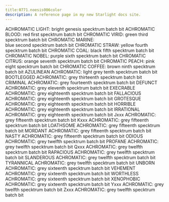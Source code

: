 ```yaml
---
title:0771.noesis006color
description: A reference page in my new Starlight docs site.
---
```

ACHROMATIC LIGHT: 
bright genesis specktrum batch bit
ACHROMATIC BLOOD: 
red first specktrum batch bit
CHROMATIC VIRID: 
green third specktrum batch bit
CHROMATIC MARINE:  
blue second specktrum batch bit
CHROMATIC STRAW: 
yellow fourth specktrum batch bit
CHROMATIC COAL:
black fifth specktrum batch bit
CHROMATIC NOBEL:
purple sixth specktrum batch bit
CHROMATIC CITRUS:
orange seventh specktrum batch bit
CHROMATIC PEACH:
pink eight specktrum batch bit
CHROMATIC COFFEE:
brown ninth specktrum batch bit
AZULINEAN ACHROMATIC:
light grey tenth specktrum batch bit
BOOTLEGGED  ACHROMATIC:
grey thirteenth specktrum batch bit
CRIMINAL ACHROMATIC:
grey fourteenth specktrum batch bit
DEFUNCT ACHROMATIC:
grey eleventh specktrum batch bit
EXECRABLE ACHROMATIC:
grey eighteenth specktrum batch bit
FALLACIOUS ACHROMATIC:
grey eighteenth specktrum batch bit
GROTESQUE ACHROMATIC:
grey eighteenth specktrum batch bit
HORRIBLE ACHROMATIC:
grey eighteenth specktrum batch bit
IRRATIONAL ACHROMATIC:
grey eighteenth specktrum batch bit
Jxxx ACHROMATIC:
grey fifteenth specktrum batch bit
Kxxx ACHROMATIC:
grey fifteenth specktrum batch bit
LOATHSOME ACHROMATIC:
grey fifteenth specktrum batch bit
MORDANT ACHROMATIC:
grey fifteenth specktrum batch bit
NASTY ACHROMATIC:
grey fifteenth specktrum batch bit
ODIOUS ACHROMATIC:
grey twelfth specktrum batch bit
PROFANE ACHROMATIC:
grey twelfth specktrum batch bit
Qxxx ACHROMATIC:
grey twelfth specktrum batch bit
RAPACIOUS ACHROMATIC:
grey twelfth specktrum batch bit
SLANDEROUS ACHROMATIC:
grey twelfth specktrum batch bit
TYRANNICAL ACHROMATIC:
grey twelfth specktrum batch bit
UNBORN ACHROMATIC:
grey sixteenth specktrum batch bit
VEHEMENT ACHROMATIC:
grey sixteenth specktrum batch bit
WORTHLESS ACHROMATIC:
grey sixteenth specktrum batch bit
XENOPHOBIC ACHROMATIC:
grey sixteenth specktrum batch bit
Yxxx ACHROMATIC:
grey twelfth specktrum batch bit
Zxxx ACHROMATIC:
grey twelfth specktrum batch bit